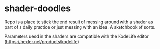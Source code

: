 # shader-doodles
Repo is a place to stick the end result of messing around with a shader as part of a daily practice or just messing with an idea.
A sketchbook of sorts. 

Parameters uesd in the shaders are compatible with the KodeLife editor (https://hexler.net/products/kodelife)

